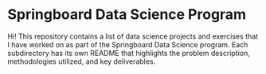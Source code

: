 # Springboard Data Science Program
Hi! This repository contains a list of data science projects and exercises that I have worked on as part of the Springboard Data Science program. Each subdirectory has its own README that highlights the problem description, methodologies utilized, and key deliverables.
